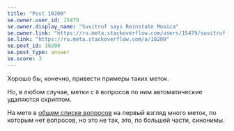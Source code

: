 ```yaml
---
title: "Post 10200"
se.owner.user_id: 15479
se.owner.display_name: "Suvitruf says Reinstate Monica"
se.owner.link: "https://ru.meta.stackoverflow.com/users/15479/suvitruf-says-reinstate-monica"
se.link: "https://ru.meta.stackoverflow.com/a/10200"
se.post_id: 10200
se.post_type: answer
se.score: 3
---
```

<p>Хорошо бы, конечно, привести примеры таких меток.</p>

<p>Но, в любом случае, метки с <code>0</code> вопросов по ним автоматические удаляются скриптом.</p>

<p>На мете в <a href="https://ru.meta.stackoverflow.com/tags?page=10&amp;tab=popular">общем списке вопросов</a> на первый взгляд много меток, по которым нет вопросов, но это не так, это, по большей части, синонимы.</p>
